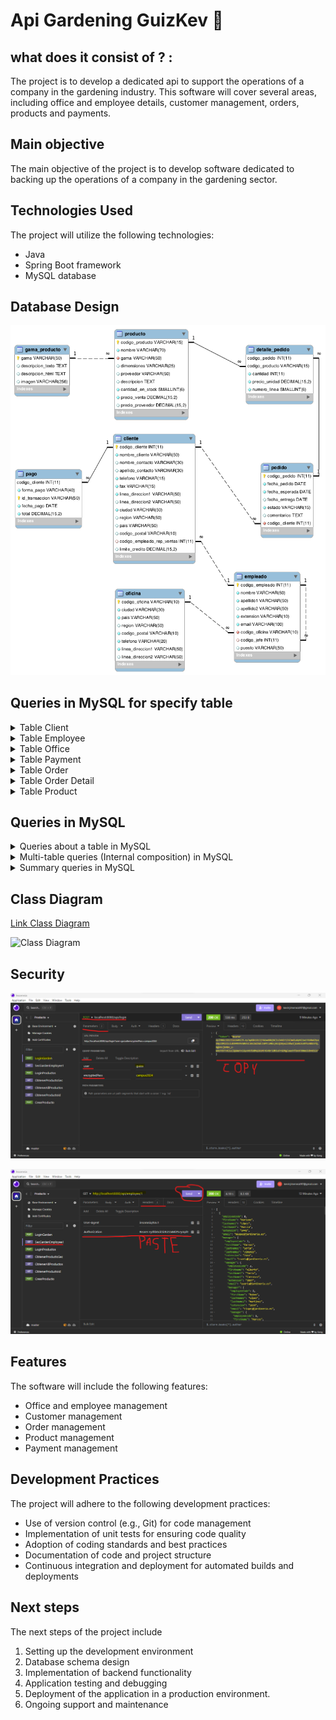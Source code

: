 # **Api Gardening GuizKev 👀**

## what does it consist of ? :
The project is to develop a dedicated api to support the operations of a company in the gardening industry. This software will cover several areas, including office and employee details, customer management, orders, products and payments.

## Main objective
The main objective of the project is to develop software dedicated to backing up the operations of a company in the gardening sector.

## Technologies Used
The project will utilize the following technologies:
- Java 
- Spring Boot framework
- MySQL  database


## Database Design
![Database Design](/imagesDocumentation/physical_database_model.png)

## Queries in MySQL for specify table

<details>
   <summary>Table Client</summary>

   1. Devuelve un listado con el nombre de los todos los clientes españoles.

   ```sql
   SELECT nombre_cliente
   FROM cliente
   WHERE pais = 'Spain';

   ```

   2. Devuelve un listado con el código de cliente de aquellos clientes que realizaron algún pago en 2008. Tenga en cuenta que deberá eliminar aquellos códigos de cliente que aparezcan repetidos. Resuelva la consulta:

   ```sql
   SELECT DISTINCT c.codigo_cliente
   FROM cliente c
   JOIN pago p ON c.codigo_cliente = p.codigo_cliente
   WHERE YEAR(p.fecha_pago) = 2008;

   ```

   3. Devuelve un listado con todos los clientes que sean de la ciudad de `Madrid` y cuyo representante de ventas tenga el código de empleado `11` o `30`.

   ```sql
   SELECT codigo_cliente, nombre_cliente, ciudad, codigo_empleado_rep_ventas
   FROM cliente
   WHERE ciudad = 'Madrid' AND codigo_empleado_rep_ventas IN (11, 30);

   ```  
   4. Obtén un listado con el nombre de cada cliente y el nombre y apellido de su representante de ventas.

   ```sql
   SELECT c.nombre_cliente AS Nombre_Cliente, CONCAT(e.nombre,' ',e.apellido1,' ',e.apellido2) AS Nombre_Representante_Ventas FROM cliente c JOIN empleado e ON c.codigo_empleado_rep_ventas = e.codigo_empleado;
   ```

   5. Muestra el nombre de los clientes que hayan realizado pagos junto con el nombre de sus representantes de ventas.

   ```sql
   SELECT c.codigo_cliente AS codigoCliente, c.nombre_cliente AS nombreCliente, e.nombre AS nombreRepresentanteVentas FROM cliente c JOIN pago p ON c.codigo_cliente = p.codigo_cliente JOIN empleado e
   ON c.codigo_empleado_rep_ventas = e.codigo_empleado;
   ```

   6. Muestra el nombre de los clientes que **no** hayan realizado pagos junto con el nombre de sus representantes de ventas.

   ```sql
   SELECT c.codigo_cliente AS codigoCliente, c.nombre_cliente AS nombreCliente, e.nombre AS nombreRepresentanteVentas FROM cliente c Left  JOIN pago p ON c.codigo_cliente = p.codigo_cliente JOIN empleado e
   ON c.codigo_empleado_rep_ventas = e.codigo_empleado;
   ```

   7. Devuelve el nombre de los clientes que han hecho pagos y el nombre de sus representantes junto con la ciudad de la oficina a la que pertenece el representante.

   ```sql
   SELECT 
   c.nombre_cliente AS NombreCliente,
   e.nombre AS NombreRepresentante,
   o.ciudad AS CiudadRepresentante
   FROM cliente AS c
   JOIN empleado AS e ON c.codigo_empleado_rep_ventas = e.codigo_empleado
   JOIN oficina AS o ON e.codigo_oficina = o.codigo_oficina
   WHERE c.codigo_cliente IN (
   SELECT DISTINCT codigo_cliente
   FROM pago
   );

   ```

   8. Devuelve el nombre de los clientes que **no** hayan hecho pagos y el nombre de sus representantes junto con la ciudad de la oficina a la que pertenece el representante.

   ```sql
   SELECT c.nombre_cliente AS NombreCliente, e.nombre AS NombreRepresentante, o.ciudad AS CiudadRepresentante
   FROM cliente AS c
   LEFT JOIN empleado AS e ON c.codigo_empleado_rep_ventas = e.codigo_empleado
   LEFT JOIN oficina AS o ON e.codigo_oficina = o.codigo_oficina
   WHERE c.codigo_cliente NOT IN (
   SELECT DISTINCT codigo_cliente
   FROM pago
   ) OR c.codigo_cliente IS NULL;
   ```

   9. Devuelve el nombre de los clientes a los que no se les ha entregado a tiempo un pedido.

   ```sql
   SELECT DISTINCT c.nombre_cliente AS NombreCliente
   FROM cliente AS c
   JOIN pedido AS p ON c.codigo_cliente = p.codigo_cliente
   WHERE p.fecha_entrega IS NULL OR p.fecha_entrega > p.fecha_esperada;

   ```

   10. Devuelve un listado de las diferentes gamas de producto que ha comprado cada cliente.

   ```sql
   SELECT c.nombre_cliente AS NombreCliente, GROUP_CONCAT(DISTINCT pr.gama ORDER BY pr.gama ASC) AS GamasCompradas
   FROM cliente AS c
   JOIN pedido AS p ON c.codigo_cliente = p.codigo_cliente
   JOIN detalle_pedido AS dp ON p.codigo_pedido = dp.codigo_pedido
   JOIN producto AS pr ON dp.codigo_producto = pr.codigo_producto
   GROUP BY c.nombre_cliente;

   ```

   11. Devuelve un listado que muestre solamente los clientes que no han realizado ningún pago.

   ```sql
   SELECT c.*
   FROM cliente c
   LEFT JOIN pago p ON c.codigo_cliente = p.codigo_cliente
   WHERE p.codigo_cliente IS NULL;

   ```

   12. Devuelve un listado que muestre solamente los clientes que no han realizado ningún pedido.

   ```sql
   SELECT c.*
   FROM cliente c
   LEFT JOIN pedido pd ON c.codigo_cliente = pd.codigo_cliente
   WHERE pd.codigo_cliente IS NULL;

   ```

   13. Devuelve un listado que muestre los clientes que no han realizado ningún pago y los que no han realizado ningún pedido.

   ```sql
   SELECT c.*
   FROM cliente c
   LEFT JOIN pago p ON c.codigo_cliente = p.codigo_cliente
   LEFT JOIN pedido pd ON c.codigo_cliente = pd.codigo_cliente
   WHERE p.codigo_cliente IS NULL AND pd.codigo_pedido IS NULL;   
   ```

   14. Devuelve un listado con los clientes que han realizado algún pedido pero no han realizado ningún pago.

   ```sql
   SELECT DISTINCT c.*
   FROM cliente c
   JOIN pedido pd ON c.codigo_cliente = pd.codigo_cliente
   LEFT JOIN pago p ON c.codigo_cliente = p.codigo_cliente
   WHERE p.codigo_cliente IS NULL;

   ```

   15. ¿Cuántos clientes tiene cada país?

   ```sql
   SELECT pais, COUNT(*) AS total_clientes
   FROM cliente
   GROUP BY pais;

   ```

   16. Calcula el número de clientes que tiene la empresa.

   ```sql
   SELECT COUNT(*) AS total_clientes
   FROM cliente;

   ```

   17. ¿Cuántos clientes existen con domicilio en la ciudad de Madrid?

   ```sql
   SELECT COUNT(*) AS total_clientes_madrid
   FROM cliente
   WHERE ciudad = 'Madrid';

   ```

   18. ¿Calcula cuántos clientes tiene cada una de las ciudades que empiezan por `M`?

   ```sql
   SELECT ciudad, COUNT(*) AS total_clientes
   FROM cliente
   WHERE ciudad LIKE 'M%'
   GROUP BY ciudad;

   ```

   19. Calcula el número de clientes que no tiene asignado representante de ventas.

   ```sql
   SELECT COUNT(*) AS clientes_sin_representante
   FROM cliente
   WHERE codigo_empleado_rep_ventas IS NULL;

   ```

   20. Calcula la fecha del primer y último pago realizado por cada uno de los clientes. El listado deberá mostrar el nombre y los apellidos de cada cliente.

   ```sql
   SELECT c.nombre_cliente, c.nombre_contacto, c.apellido_contacto,
       MIN(p.fecha_pago) AS primera_fecha_pago,
       MAX(p.fecha_pago) AS ultima_fecha_pago
   FROM cliente c
   LEFT JOIN pago p ON c.codigo_cliente = p.codigo_cliente
   GROUP BY c.codigo_cliente;

   ```

   21. Devuelve el nombre de los clientes y el nombre de sus representantes junto con la ciudad de la oficina a la que pertenece el representante.

   ```sql
   SELECT
   c.nombre_cliente AS NombreCliente,
   e.nombre AS NombreRepresentante,
   o.ciudad AS CiudadRepresentante
   FROM cliente AS c
   JOIN empleado AS e ON c.codigo_empleado_rep_ventas = e.codigo_empleado
   JOIN oficina AS o ON e.codigo_oficina = o.codigo_oficina;

   ```

</details>

<details>
   <summary>Table Employee</summary>

   1. Devuelve un listado con el nombre, apellidos y email de los empleados cuyo jefe tiene un código de jefe igual a 7.

   ```sql
   SELECT nombre, apellido1, apellido2, email
   FROM empleado
   WHERE codigo_jefe = 7;

   ```

   2. Devuelve el nombre del puesto, nombre, apellidos y email del jefe de la empresa.

   ```sql
   SELECT e.puesto AS nombre_puesto, j.nombre, j.apellido1, j.apellido2, j.email
   FROM empleado j
   JOIN empleado e ON j.codigo_empleado = e.codigo_jefe
   WHERE e.codigo_jefe IS NULL;

   ```

   3. Devuelve un listado con el nombre, apellidos y puesto de aquellos empleados que no sean representantes de ventas.

   ```sql
   SELECT nombre, apellido1, apellido2, puesto
   FROM empleado
   WHERE puesto IS NOT NULL AND puesto <> 'Representante Ventas';

   ```

   4. Devuelve un listado con el nombre de los empleados junto con el nombre de sus jefes.

   ```sql
   SELECT
   e1.nombre AS NombreEmpleado,
   e2.nombre AS NombreJefe
   FROM empleado AS e1
   LEFT JOIN empleado AS e2 ON e1.codigo_jefe = e2.codigo_empleado;

   ```

   5. Devuelve un listado que muestre el nombre de cada empleados, el nombre de su jefe y el nombre del jefe de sus jefe.

   ```sql
   SELECT
   E1.nombre AS NombreEmpleado,
   E2.nombre AS NombreJefe,
   E3.nombre AS NombreJefeDelJefe
   FROM empleado AS E1
   LEFT JOIN empleado AS E2 ON E1.codigo_jefe = E2.codigo_empleado
   LEFT JOIN empleado AS E3 ON E2.codigo_jefe = E3.codigo_empleado;

   ```

   6. Devuelve un listado que muestre solamente los empleados que no tienen una oficina asociada.

   ```sql
   SELECT e.*
   FROM empleado e
   LEFT JOIN oficina o ON e.codigo_oficina = o.codigo_oficina
   WHERE o.codigo_oficina IS NULL;

   ```

   7. Devuelve un listado que muestre solamente los empleados que no tienen un cliente asociado.

   ```sql
   SELECT e.*
   FROM empleado e
   LEFT JOIN cliente c ON e.codigo_empleado = c.codigo_empleado_rep_ventas
   WHERE c.codigo_empleado_rep_ventas IS NULL;

   ```

   8. Devuelve un listado que muestre solamente los empleados que no tienen un cliente asociado junto con los datos de la oficina donde trabajan.

   ```sql
   SELECT e.*, o.*
   FROM empleado e
   JOIN oficina o ON e.codigo_oficina = o.codigo_oficina
   LEFT JOIN cliente c ON e.codigo_empleado = c.codigo_empleado_rep_ventas
   WHERE c.codigo_empleado_rep_ventas IS NULL;

   ```

   9. Devuelve un listado que muestre los empleados que no tienen una oficina asociada y los que no tienen un cliente asociado.

   ```sql
   SELECT e.*
   FROM empleado e
   LEFT JOIN oficina o ON e.codigo_oficina = o.codigo_oficina
   LEFT JOIN cliente c ON e.codigo_empleado = c.codigo_empleado_rep_ventas
   WHERE o.codigo_oficina IS NULL AND c.codigo_empleado_rep_ventas IS NULL;

   ```

   10. Devuelve un listado con los datos de los empleados que no tienen clientes asociados y el nombre de su jefe asociado.

   ```sql
   SELECT e.*, jefe.nombre AS nombre_jefe
   FROM empleado e
   LEFT JOIN cliente c ON e.codigo_empleado = c.codigo_empleado_rep_ventas
   LEFT JOIN empleado jefe ON e.codigo_jefe = jefe.codigo_empleado
   WHERE c.codigo_empleado_rep_ventas IS NULL;

   ```

   11. ¿Cuántos empleados hay en la compañía?

   ```sql
   SELECT COUNT(*) AS total_empleados
   FROM empleado;

   ```

   12. Devuelve el nombre de los representantes de ventas y el número de clientes al que atiende cada uno.

   ```sql
   SELECT e.nombre, e.apellido1, e.apellido2, COUNT(c.codigo_cliente) AS total_clientes_atendidos
   FROM empleado e
   LEFT JOIN cliente c ON e.codigo_empleado = c.codigo_empleado_rep_ventas
   WHERE e.puesto = 'Representante de Ventas'
   GROUP BY e.codigo_empleado;

   ```

</details>

<details>
   <summary>Table Office</summary>

   1. Devuelve un listado con el código de oficina y la ciudad donde hay oficinas.

   ```sql
   SELECT codigo_oficina, ciudad
   FROM oficina;

   ```

   2. Devuelve un listado con la ciudad y el teléfono de las oficinas de España.

   ```sql
   SELECT ciudad, telefono
   FROM oficina
   WHERE pais = 'España';


   ```

   3. Lista la dirección de las oficinas que tengan clientes en `Fuenlabrada`.

   ```sql
   SELECT DISTINCT o.linea_direccion1, o.linea_direccion2, o.ciudad, o.region, o.pais, o.codigo_postal
   FROM oficina AS o
   JOIN empleado AS e ON o.codigo_oficina = e.codigo_oficina
   JOIN cliente AS c ON e.codigo_empleado = c.codigo_empleado_rep_ventas
   WHERE c.ciudad = 'Fuenlabrada';

   ```

   4. Devuelve las oficinas donde **no trabajan** ninguno de los empleados que hayan sido los representantes de ventas de algún cliente que haya realizado la compra de algún producto de la gama `Frutales`.

   ```sql
   SELECT DISTINCT o.*
   FROM oficina o
   LEFT JOIN empleado e ON o.codigo_oficina = e.codigo_oficina
   LEFT JOIN cliente c ON e.codigo_empleado = c.codigo_empleado_rep_ventas
   LEFT JOIN pedido pd ON c.codigo_cliente = pd.codigo_cliente
   LEFT JOIN detalle_pedido dp ON pd.codigo_pedido = dp.codigo_pedido
   LEFT JOIN producto p ON dp.codigo_producto = p.codigo_producto
   WHERE p.gama = 'Frutales' AND e.codigo_empleado IS NULL;
   ```

</details>

<details>
   <summary>Table Payment</summary>

   1. Devuelve un listado con todos los pagos que se realizaron en el año `2008` mediante `Paypal`. Ordene el resultado de mayor a menor.

   ```sql
   SELECT *
   FROM pago
   WHERE YEAR(fecha_pago) = 2008 AND forma_pago = 'PayPal'
   ORDER BY total DESC;

   ```

   2. Devuelve un listado con todas las formas de pago que aparecen en la tabla `pago`. Tenga en cuenta que no deben aparecer formas de pago repetidas.

   ```sql
   SELECT DISTINCT forma_pago
   FROM pago;

   ```

   3. ¿Cuál fue el pago medio en 2009?

   ```sql
   SELECT AVG(total) AS pago_promedio_2009
   FROM pago
   WHERE YEAR(fecha_pago) = 2009;

   ```

   4. Muestre la suma total de todos los pagos que se realizaron para cada uno de los años que aparecen en la tabla `pagos`.

   ```sql
   SELECT YEAR(fecha_pago) AS año, SUM(total) AS suma_total_pagos
   FROM pago
   GROUP BY YEAR(fecha_pago)
   ORDER BY YEAR(fecha_pago);

   ```

</details>

<details>
   <summary>Table Order</summary>

   1. Devuelve un listado con los distintos estados por los que puede pasar un pedido.

   ```sql
   SELECT DISTINCT estado
   FROM pedido;

   ```

   2. Devuelve un listado con el código de pedido, código de cliente, fecha esperada y fecha de entrega de los pedidos que no han sido entregados a tiempo.

   ```sql
   SELECT codigo_pedido, codigo_cliente, fecha_esperada,fecha_entrega
   FROM pedido
   WHERE fecha_entrega > fecha_esperada;

   ```

   3. Devuelve un listado con el código de pedido, código de cliente, fecha esperada y fecha de entrega de los pedidos cuya fecha de entrega ha sido al menos dos días antes de la fecha esperada.

   ```sql
   SELECT codigo_pedido, codigo_cliente, fecha_esperada, fecha_entrega
   FROM pedido
   WHERE DATEDIFF(fecha_entrega, fecha_esperada) = -2;

   ```

   4. Devuelve un listado de todos los pedidos que fueron **rechazados** en `2009`.

   ```sql
   SELECT codigo_pedido, fecha_pedido, estado, comentarios
   FROM pedido
   WHERE YEAR(fecha_pedido) = 2009 AND estado = 'Rechazado';

   ```

   5. Devuelve un listado de todos los pedidos que han sido **entregados** en el mes de enero de cualquier año.

   ```sql
   SELECT codigo_pedido, fecha_pedido, fecha_entrega, estado
   FROM pedido
   WHERE MONTH(fecha_entrega) = 1;

   ```

   6. ¿Cuántos pedidos hay en cada estado? Ordena el resultado de forma descendente por el número de pedidos.

   ```sql
   SELECT estado, COUNT(*) AS total_pedidos
   FROM pedido
   GROUP BY estado
   ORDER BY total_pedidos DESC;

   ```

</details>

<details>
   <summary>Table Order Detail</summary>

   1. Calcula el número de productos diferentes que hay en cada uno de los pedidos.

   ```sql
   SELECT codigo_pedido, COUNT(DISTINCT codigo_producto) AS num_productos_diferentes
   FROM detalle_pedido
   GROUP BY codigo_pedido;

   ```

   2. Calcula la suma de la cantidad total de todos los productos que aparecen en cada uno de los pedidos.

   ```sql
   SELECT codigo_pedido, SUM(cantidad) AS cantidad_total
   FROM detalle_pedido
   GROUP BY codigo_pedido;

   ```

   3. La facturación que ha tenido la empresa en toda la historia, indicando la base imponible, el IVA y el total facturado. La base imponible se calcula sumando el coste del producto por el número de unidades vendidas de la tabla `detalle_pedido`. El IVA es el 21 % de la base imponible, y el total la suma de los dos campos anteriores.

   ```sql
   SELECT
      SUM(dp.cantidad * p.precio_venta) AS base_imponible,
      SUM(dp.cantidad * p.precio_venta) * 0.21 AS iva,
      SUM(dp.cantidad * p.precio_venta) + (SUM(dp.cantidad * p.precio_venta) * 0.21) AS total_facturado
   FROM detalle_pedido dp
   JOIN producto p ON dp.codigo_producto = p.codigo_producto;

   ```

   4. La misma información que en la pregunta anterior, pero agrupada por código de producto.

   ```sql
   SELECT
      p.codigo_producto,
      p.nombre AS nombre_producto,
      SUM(dp.cantidad * p.precio_venta) AS base_imponible,
      SUM(dp.cantidad * p.precio_venta) * 0.21 AS iva,
      SUM(dp.cantidad * p.precio_venta) + (SUM(dp.cantidad * p.precio_venta) * 0.21) AS total_facturado
   FROM detalle_pedido dp
   JOIN producto p ON dp.codigo_producto = p.codigo_producto
   GROUP BY p.codigo_producto, p.nombre;

   ```

   5. La misma información que en la pregunta anterior, pero agrupada por código de producto filtrada por los códigos que empiecen por `OR`.

   ```sql
   SELECT
      p.codigo_producto,
      p.nombre AS nombre_producto,
      SUM(dp.cantidad * p.precio_venta) AS base_imponible,
      SUM(dp.cantidad * p.precio_venta) * 0.21 AS iva,
      SUM(dp.cantidad * p.precio_venta) + (SUM(dp.cantidad * p.precio_venta) * 0.21) AS total_facturado
   FROM detalle_pedido dp
   JOIN producto p ON dp.codigo_producto = p.codigo_producto
   WHERE p.codigo_producto LIKE 'OR%'
   GROUP BY p.codigo_producto, p.nombre;

   ```

   6. Lista las ventas totales de los productos que hayan facturado más de 3000 euros. Se mostrará el nombre, unidades vendidas, total facturado y total facturado con impuestos (21% IVA).

   ```sql
   SELECT
    p.nombre AS nombre_producto,
    SUM(dp.cantidad) AS unidades_vendidas,
    SUM(dp.cantidad * p.precio_venta) AS total_facturado,
    SUM(dp.cantidad * p.precio_venta) * 0.21 AS total_facturado_con_iva
   FROM detalle_pedido dp
   JOIN producto p ON dp.codigo_producto = p.codigo_producto
   GROUP BY p.nombre
   HAVING total_facturado > 3000;

   ```

</details>

<details>
   <summary>Table Product</summary>

   1. Devuelve un listado con todos los productos que pertenecen a la gama `Ornamentales` y que tienen más de `100` unidades en stock. El listado deberá estar ordenado por su precio de venta, mostrando en primer lugar los de mayor precio.

   ```sql
   SELECT codigo_producto, nombre, gama, cantidad_en_stock, precio_venta
   FROM producto
   WHERE gama = 'Ornamentales' AND cantidad_en_stock > 100
   ORDER BY precio_venta DESC;

   ```

   2. Devuelve un listado de los productos que nunca han aparecido en un pedido.

   ```sql
   SELECT p.*
   FROM producto p
   LEFT JOIN detalle_pedido dp ON p.codigo_producto = dp.codigo_producto
   WHERE dp.codigo_producto IS NULL;

   ```

   3. Devuelve un listado de los productos que nunca han aparecido en un pedido. El resultado debe mostrar el nombre, la descripción y la imagen del producto.

   ```sql
   SELECT p.nombre, p.descripcion, gp.imagen
   FROM producto p
   JOIN gama_producto gp ON p.gama = gp.gama
   WHERE p.codigo_producto NOT IN (SELECT DISTINCT codigo_producto FROM detalle_pedido);

   ```

   4. Calcula el precio de venta del producto más caro y más barato en una misma consulta.

   ```sql
   SELECT MAX(precio_venta) AS precio_mas_caro, MIN(precio_venta) AS precio_mas_barato
   FROM producto;

   ```

   5. Devuelve un listado de los 20 productos más vendidos y el número total de unidades que se han vendido de cada uno. El listado deberá estar ordenado por el número total de unidades vendidas.

   ```sql
   SELECT p.codigo_producto, p.nombre, SUM(dp.cantidad) AS total_unidades_vendidas
   FROM producto p
   JOIN detalle_pedido dp ON p.codigo_producto = dp.codigo_producto
   GROUP BY p.codigo_producto, p.nombre
   ORDER BY total_unidades_vendidas DESC
   LIMIT 20;

   ```

</details>

## Queries in MySQL

<details>
   <summary>Queries about a table in MySQL</summary>

   1. Devuelve un listado con el código de oficina y la ciudad donde hay oficinas.

   ```sql
   SELECT codigo_oficina, ciudad
   FROM oficina;

   ```

   2. Devuelve un listado con la ciudad y el teléfono de las oficinas de España.

   ```sql
   SELECT ciudad, telefono
   FROM oficina
   WHERE pais = 'España';


   ```
   3. Devuelve un listado con el nombre, apellidos y email de los empleados cuyo jefe tiene un código de jefe igual a 7.

   ```sql
   SELECT nombre, apellido1, apellido2, email
   FROM empleado
   WHERE codigo_jefe = 7;

   ```

   4. Devuelve el nombre del puesto, nombre, apellidos y email del jefe de la empresa.

   ```sql
   SELECT e.puesto AS nombre_puesto, j.nombre, j.apellido1, j.apellido2, j.email
   FROM empleado j
   JOIN empleado e ON j.codigo_empleado = e.codigo_jefe
   WHERE e.codigo_jefe IS NULL;

   ```

   5. Devuelve un listado con el nombre, apellidos y puesto de aquellos empleados que no sean representantes de ventas.

   ```sql
   SELECT nombre, apellido1, apellido2, puesto
   FROM empleado
   WHERE puesto IS NOT NULL AND puesto <> 'Representante Ventas';

   ```

   6. Devuelve un listado con el nombre de los todos los clientes españoles.

   ```sql
   SELECT nombre_cliente
   FROM cliente
   WHERE pais = 'Spain';

   ```

   7. Devuelve un listado con los distintos estados por los que puede pasar un pedido.

   ```sql
   SELECT DISTINCT estado
   FROM pedido;

   ```

   8. Devuelve un listado con el código de cliente de aquellos clientes que realizaron algún pago en 2008. Tenga en cuenta que deberá eliminar aquellos códigos de cliente que aparezcan repetidos. Resuelva la consulta:

   ```sql
   SELECT DISTINCT c.codigo_cliente
   FROM cliente c
   JOIN pago p ON c.codigo_cliente = p.codigo_cliente
   WHERE YEAR(p.fecha_pago) = 2008;

   ```

   9. Devuelve un listado con el código de pedido, código de cliente, fecha esperada y fecha de entrega de los pedidos que no han sido entregados a tiempo.

   ```sql
   SELECT codigo_pedido, codigo_cliente, fecha_esperada,fecha_entrega
   FROM pedido
   WHERE fecha_entrega > fecha_esperada;

   ```

   10. Devuelve un listado con el código de pedido, código de cliente, fecha esperada y fecha de entrega de los pedidos cuya fecha de entrega ha sido al menos dos días antes de la fecha esperada.

   ```sql
   SELECT codigo_pedido, codigo_cliente, fecha_esperada, fecha_entrega
   FROM pedido
   WHERE DATEDIFF(fecha_entrega, fecha_esperada) = -2;

   ```

   11. Devuelve un listado de todos los pedidos que fueron **rechazados** en `2009`.

   ```sql
   SELECT codigo_pedido, fecha_pedido, estado, comentarios
   FROM pedido
   WHERE YEAR(fecha_pedido) = 2009 AND estado = 'Rechazado';

   ```

   12. Devuelve un listado de todos los pedidos que han sido **entregados** en el mes de enero de cualquier año.

   ```sql
   SELECT codigo_pedido, fecha_pedido, fecha_entrega, estado
   FROM pedido
   WHERE MONTH(fecha_entrega) = 1;

   ```

   13. Devuelve un listado con todos los pagos que se realizaron en el año `2008` mediante `Paypal`. Ordene el resultado de mayor a menor.

   ```sql
   SELECT *
   FROM pago
   WHERE YEAR(fecha_pago) = 2008 AND forma_pago = 'PayPal'
   ORDER BY total DESC;

   ```

   14. Devuelve un listado con todas las formas de pago que aparecen en la tabla `pago`. Tenga en cuenta que no deben aparecer formas de pago repetidas.

   ```sql
   SELECT DISTINCT forma_pago
   FROM pago;

   ```

   15. Devuelve un listado con todos los productos que pertenecen a la gama `Ornamentales` y que tienen más de `100` unidades en stock. El listado deberá estar ordenado por su precio de venta, mostrando en primer lugar los de mayor precio.

   ```sql
   SELECT codigo_producto, nombre, gama, cantidad_en_stock, precio_venta
   FROM producto
   WHERE gama = 'Ornamentales' AND cantidad_en_stock > 100
   ORDER BY precio_venta DESC;

   ```

   16. Devuelve un listado con todos los clientes que sean de la ciudad de `Madrid` y cuyo representante de ventas tenga el código de empleado `11` o `30`.

   ```sql
   SELECT codigo_cliente, nombre_cliente, ciudad, codigo_empleado_rep_ventas
   FROM cliente
   WHERE ciudad = 'Madrid' AND codigo_empleado_rep_ventas IN (11, 30);

   ```

</details>


<details>
   <summary>Multi-table queries (Internal composition) in MySQL</summary>

   1. Obtén un listado con el nombre de cada cliente y el nombre y apellido de su representante de ventas.

   ```sql
   SELECT c.nombre_cliente AS Nombre_Cliente, CONCAT(e.nombre,' ',e.apellido1,' ',e.apellido2) AS Nombre_Representante_Ventas FROM cliente c JOIN empleado e ON c.codigo_empleado_rep_ventas = e.codigo_empleado;
   ```

   2. Muestra el nombre de los clientes que hayan realizado pagos junto con el nombre de sus representantes de ventas.

   ```sql
   SELECT c.codigo_cliente AS codigoCliente, c.nombre_cliente AS nombreCliente, e.nombre AS nombreRepresentanteVentas FROM cliente c JOIN pago p ON c.codigo_cliente = p.codigo_cliente JOIN empleado e
   ON c.codigo_empleado_rep_ventas = e.codigo_empleado;
   ```

   3. Muestra el nombre de los clientes que **no** hayan realizado pagos junto con el nombre de sus representantes de ventas.

   ```sql
   SELECT c.codigo_cliente AS codigoCliente, c.nombre_cliente AS nombreCliente, e.nombre AS nombreRepresentanteVentas FROM cliente c Left  JOIN pago p ON c.codigo_cliente = p.codigo_cliente JOIN empleado e
   ON c.codigo_empleado_rep_ventas = e.codigo_empleado;
   ```

   4. Devuelve el nombre de los clientes que han hecho pagos y el nombre de sus representantes junto con la ciudad de la oficina a la que pertenece el representante.

   ```sql
   SELECT 
   c.nombre_cliente AS NombreCliente,
   e.nombre AS NombreRepresentante,
   o.ciudad AS CiudadRepresentante
   FROM cliente AS c
   JOIN empleado AS e ON c.codigo_empleado_rep_ventas = e.codigo_empleado
   JOIN oficina AS o ON e.codigo_oficina = o.codigo_oficina
   WHERE c.codigo_cliente IN (
   SELECT DISTINCT codigo_cliente
   FROM pago
   );

   ```

   5. Devuelve el nombre de los clientes que **no** hayan hecho pagos y el nombre de sus representantes junto con la ciudad de la oficina a la que pertenece el representante.

   ```sql
   SELECT c.nombre_cliente AS NombreCliente, e.nombre AS NombreRepresentante, o.ciudad AS CiudadRepresentante
   FROM cliente AS c
   LEFT JOIN empleado AS e ON c.codigo_empleado_rep_ventas = e.codigo_empleado
   LEFT JOIN oficina AS o ON e.codigo_oficina = o.codigo_oficina
   WHERE c.codigo_cliente NOT IN (
   SELECT DISTINCT codigo_cliente
   FROM pago
   ) OR c.codigo_cliente IS NULL;
   ```

   6. Lista la dirección de las oficinas que tengan clientes en `Fuenlabrada`.

   ```sql
   SELECT DISTINCT o.linea_direccion1, o.linea_direccion2, o.ciudad, o.region, o.pais, o.codigo_postal
   FROM oficina AS o
   JOIN empleado AS e ON o.codigo_oficina = e.codigo_oficina
   JOIN cliente AS c ON e.codigo_empleado = c.codigo_empleado_rep_ventas
   WHERE c.ciudad = 'Fuenlabrada';

   ```

   7. Devuelve el nombre de los clientes y el nombre de sus representantes junto con la ciudad de la oficina a la que pertenece el representante.

   ```sql
   SELECT
   c.nombre_cliente AS NombreCliente,
   e.nombre AS NombreRepresentante,
   o.ciudad AS CiudadRepresentante
   FROM cliente AS c
   JOIN empleado AS e ON c.codigo_empleado_rep_ventas = e.codigo_empleado
   JOIN oficina AS o ON e.codigo_oficina = o.codigo_oficina;

   ```

   8. Devuelve un listado con el nombre de los empleados junto con el nombre de sus jefes.

   ```sql
   SELECT
   e1.nombre AS NombreEmpleado,
   e2.nombre AS NombreJefe
   FROM empleado AS e1
   LEFT JOIN empleado AS e2 ON e1.codigo_jefe = e2.codigo_empleado;

   ```

   9. Devuelve un listado que muestre el nombre de cada empleados, el nombre de su jefe y el nombre del jefe de sus jefe.

   ```sql
   SELECT
   E1.nombre AS NombreEmpleado,
   E2.nombre AS NombreJefe,
   E3.nombre AS NombreJefeDelJefe
   FROM empleado AS E1
   LEFT JOIN empleado AS E2 ON E1.codigo_jefe = E2.codigo_empleado
   LEFT JOIN empleado AS E3 ON E2.codigo_jefe = E3.codigo_empleado;

   ```

   10. Devuelve el nombre de los clientes a los que no se les ha entregado a tiempo un pedido.

   ```sql
   SELECT DISTINCT c.nombre_cliente AS NombreCliente
   FROM cliente AS c
   JOIN pedido AS p ON c.codigo_cliente = p.codigo_cliente
   WHERE p.fecha_entrega IS NULL OR p.fecha_entrega > p.fecha_esperada;

   ```

   11. Devuelve un listado de las diferentes gamas de producto que ha comprado cada cliente.

   ```sql
   SELECT c.nombre_cliente AS NombreCliente, GROUP_CONCAT(DISTINCT pr.gama ORDER BY pr.gama ASC) AS GamasCompradas
   FROM cliente AS c
   JOIN pedido AS p ON c.codigo_cliente = p.codigo_cliente
   JOIN detalle_pedido AS dp ON p.codigo_pedido = dp.codigo_pedido
   JOIN producto AS pr ON dp.codigo_producto = pr.codigo_producto
   GROUP BY c.nombre_cliente;

   ```

   12. Devuelve un listado que muestre solamente los clientes que no han realizado ningún pago.

   ```sql
   SELECT c.*
   FROM cliente c
   LEFT JOIN pago p ON c.codigo_cliente = p.codigo_cliente
   WHERE p.codigo_cliente IS NULL;

   ```

   13. Devuelve un listado que muestre solamente los clientes que no han realizado ningún pedido.

   ```sql
   SELECT c.*
   FROM cliente c
   LEFT JOIN pedido pd ON c.codigo_cliente = pd.codigo_cliente
   WHERE pd.codigo_cliente IS NULL;

   ```

   14. Devuelve un listado que muestre los clientes que no han realizado ningún pago y los que no han realizado ningún pedido.

   ```sql
   SELECT c.*
   FROM cliente c
   LEFT JOIN pago p ON c.codigo_cliente = p.codigo_cliente
   LEFT JOIN pedido pd ON c.codigo_cliente = pd.codigo_cliente
   WHERE p.codigo_cliente IS NULL AND pd.codigo_pedido IS NULL;   
   ```

   15. Devuelve un listado que muestre solamente los empleados que no tienen una oficina asociada.

   ```sql
   SELECT e.*
   FROM empleado e
   LEFT JOIN oficina o ON e.codigo_oficina = o.codigo_oficina
   WHERE o.codigo_oficina IS NULL;

   ```

   16. Devuelve un listado que muestre solamente los empleados que no tienen un cliente asociado.

   ```sql
   SELECT e.*
   FROM empleado e
   LEFT JOIN cliente c ON e.codigo_empleado = c.codigo_empleado_rep_ventas
   WHERE c.codigo_empleado_rep_ventas IS NULL;

   ```

   17. Devuelve un listado que muestre solamente los empleados que no tienen un cliente asociado junto con los datos de la oficina donde trabajan.

   ```sql
   SELECT e.*, o.*
   FROM empleado e
   JOIN oficina o ON e.codigo_oficina = o.codigo_oficina
   LEFT JOIN cliente c ON e.codigo_empleado = c.codigo_empleado_rep_ventas
   WHERE c.codigo_empleado_rep_ventas IS NULL;

   ```

   18. Devuelve un listado que muestre los empleados que no tienen una oficina asociada y los que no tienen un cliente asociado.

   ```sql
   SELECT e.*
   FROM empleado e
   LEFT JOIN oficina o ON e.codigo_oficina = o.codigo_oficina
   LEFT JOIN cliente c ON e.codigo_empleado = c.codigo_empleado_rep_ventas
   WHERE o.codigo_oficina IS NULL AND c.codigo_empleado_rep_ventas IS NULL;

   ```

   19. Devuelve un listado de los productos que nunca han aparecido en un pedido.

   ```sql
   SELECT p.*
   FROM producto p
   LEFT JOIN detalle_pedido dp ON p.codigo_producto = dp.codigo_producto
   WHERE dp.codigo_producto IS NULL;

   ```

   20. Devuelve un listado de los productos que nunca han aparecido en un pedido. El resultado debe mostrar el nombre, la descripción y la imagen del producto.

   ```sql
   SELECT p.nombre, p.descripcion, gp.imagen
   FROM producto p
   JOIN gama_producto gp ON p.gama = gp.gama
   WHERE p.codigo_producto NOT IN (SELECT DISTINCT codigo_producto FROM detalle_pedido);

   ```

   21. Devuelve las oficinas donde **no trabajan** ninguno de los empleados que hayan sido los representantes de ventas de algún cliente que haya realizado la compra de algún producto de la gama `Frutales`.

   ```sql
   SELECT DISTINCT o.*
   FROM oficina o
   LEFT JOIN empleado e ON o.codigo_oficina = e.codigo_oficina
   LEFT JOIN cliente c ON e.codigo_empleado = c.codigo_empleado_rep_ventas
   LEFT JOIN pedido pd ON c.codigo_cliente = pd.codigo_cliente
   LEFT JOIN detalle_pedido dp ON pd.codigo_pedido = dp.codigo_pedido
   LEFT JOIN producto p ON dp.codigo_producto = p.codigo_producto
   WHERE p.gama = 'Frutales' AND e.codigo_empleado IS NULL;
   ```

   22. Devuelve un listado con los clientes que han realizado algún pedido pero no han realizado ningún pago.

   ```sql
   SELECT DISTINCT c.*
   FROM cliente c
   JOIN pedido pd ON c.codigo_cliente = pd.codigo_cliente
   LEFT JOIN pago p ON c.codigo_cliente = p.codigo_cliente
   WHERE p.codigo_cliente IS NULL;

   ```

   23. Devuelve un listado con los datos de los empleados que no tienen clientes asociados y el nombre de su jefe asociado.

   ```sql
   SELECT e.*, jefe.nombre AS nombre_jefe
   FROM empleado e
   LEFT JOIN cliente c ON e.codigo_empleado = c.codigo_empleado_rep_ventas
   LEFT JOIN empleado jefe ON e.codigo_jefe = jefe.codigo_empleado
   WHERE c.codigo_empleado_rep_ventas IS NULL;

   ```

</details>

<details>
   <summary>Summary queries in MySQL</summary>

   1. ¿Cuántos empleados hay en la compañía?

   ```sql
   SELECT COUNT(*) AS total_empleados
   FROM empleado;

   ```

   2. ¿Cuántos clientes tiene cada país?

   ```sql
   SELECT pais, COUNT(*) AS total_clientes
   FROM cliente
   GROUP BY pais;

   ```

   3. ¿Cuál fue el pago medio en 2009?

   ```sql
   SELECT AVG(total) AS pago_promedio_2009
   FROM pago
   WHERE YEAR(fecha_pago) = 2009;

   ```

   4. ¿Cuántos pedidos hay en cada estado? Ordena el resultado de forma descendente por el número de pedidos.

   ```sql
   SELECT estado, COUNT(*) AS total_pedidos
   FROM pedido
   GROUP BY estado
   ORDER BY total_pedidos DESC;

   ```

   5. Calcula el precio de venta del producto más caro y más barato en una misma consulta.

   ```sql
   SELECT MAX(precio_venta) AS precio_mas_caro, MIN(precio_venta) AS precio_mas_barato
   FROM producto;

   ```

   6. Calcula el número de clientes que tiene la empresa.

   ```sql
   SELECT COUNT(*) AS total_clientes
   FROM cliente;

   ```

   7. ¿Cuántos clientes existen con domicilio en la ciudad de Madrid?

   ```sql
   SELECT COUNT(*) AS total_clientes_madrid
   FROM cliente
   WHERE ciudad = 'Madrid';

   ```

   8. ¿Calcula cuántos clientes tiene cada una de las ciudades que empiezan por `M`?

   ```sql
   SELECT ciudad, COUNT(*) AS total_clientes
   FROM cliente
   WHERE ciudad LIKE 'M%'
   GROUP BY ciudad;

   ```

   9. Devuelve el nombre de los representantes de ventas y el número de clientes al que atiende cada uno.

   ```sql
   SELECT e.nombre, e.apellido1, e.apellido2, COUNT(c.codigo_cliente) AS total_clientes_atendidos
   FROM empleado e
   LEFT JOIN cliente c ON e.codigo_empleado = c.codigo_empleado_rep_ventas
   WHERE e.puesto = 'Representante de Ventas'
   GROUP BY e.codigo_empleado;

   ```

   10. Calcula el número de clientes que no tiene asignado representante de ventas.

   ```sql
   SELECT COUNT(*) AS clientes_sin_representante
   FROM cliente
   WHERE codigo_empleado_rep_ventas IS NULL;

   ```

   11. Calcula la fecha del primer y último pago realizado por cada uno de los clientes. El listado deberá mostrar el nombre y los apellidos de cada cliente.

   ```sql
   SELECT c.nombre_cliente, c.nombre_contacto, c.apellido_contacto,
       MIN(p.fecha_pago) AS primera_fecha_pago,
       MAX(p.fecha_pago) AS ultima_fecha_pago
   FROM cliente c
   LEFT JOIN pago p ON c.codigo_cliente = p.codigo_cliente
   GROUP BY c.codigo_cliente;

   ```

   12. Calcula el número de productos diferentes que hay en cada uno de los pedidos.

   ```sql
   SELECT codigo_pedido, COUNT(DISTINCT codigo_producto) AS num_productos_diferentes
   FROM detalle_pedido
   GROUP BY codigo_pedido;

   ```

   13. Calcula la suma de la cantidad total de todos los productos que aparecen en cada uno de los pedidos.

   ```sql
   SELECT codigo_pedido, SUM(cantidad) AS cantidad_total
   FROM detalle_pedido
   GROUP BY codigo_pedido;

   ```

   14. Devuelve un listado de los 20 productos más vendidos y el número total de unidades que se han vendido de cada uno. El listado deberá estar ordenado por el número total de unidades vendidas.

   ```sql
   SELECT p.codigo_producto, p.nombre, SUM(dp.cantidad) AS total_unidades_vendidas
   FROM producto p
   JOIN detalle_pedido dp ON p.codigo_producto = dp.codigo_producto
   GROUP BY p.codigo_producto, p.nombre
   ORDER BY total_unidades_vendidas DESC
   LIMIT 20;

   ```

   15. La facturación que ha tenido la empresa en toda la historia, indicando la base imponible, el IVA y el total facturado. La base imponible se calcula sumando el coste del producto por el número de unidades vendidas de la tabla `detalle_pedido`. El IVA es el 21 % de la base imponible, y el total la suma de los dos campos anteriores.

   ```sql
   SELECT
      SUM(dp.cantidad * p.precio_venta) AS base_imponible,
      SUM(dp.cantidad * p.precio_venta) * 0.21 AS iva,
      SUM(dp.cantidad * p.precio_venta) + (SUM(dp.cantidad * p.precio_venta) * 0.21) AS total_facturado
   FROM
      detalle_pedido dp
   JOIN
      producto p ON dp.codigo_producto = p.codigo_producto;

   ```

   16. La misma información que en la pregunta anterior, pero agrupada por código de producto.

   ```sql
   SELECT
      p.codigo_producto,
      p.nombre AS nombre_producto,
      SUM(dp.cantidad * p.precio_venta) AS base_imponible,
      SUM(dp.cantidad * p.precio_venta) * 0.21 AS iva,
      SUM(dp.cantidad * p.precio_venta) + (SUM(dp.cantidad * p.precio_venta) * 0.21) AS total_facturado
   FROM
      detalle_pedido dp
   JOIN
      producto p ON dp.codigo_producto = p.codigo_producto
   GROUP BY
      p.codigo_producto, p.nombre;

   ```

   17. La misma información que en la pregunta anterior, pero agrupada por código de producto filtrada por los códigos que empiecen por `OR`.

   ```sql
   SELECT
      p.codigo_producto,
      p.nombre AS nombre_producto,
      SUM(dp.cantidad * p.precio_venta) AS base_imponible,
      SUM(dp.cantidad * p.precio_venta) * 0.21 AS iva,
      SUM(dp.cantidad * p.precio_venta) + (SUM(dp.cantidad * p.precio_venta) * 0.21) AS total_facturado
   FROM
      detalle_pedido dp
   JOIN
      producto p ON dp.codigo_producto = p.codigo_producto
   WHERE
      p.codigo_producto LIKE 'OR%'
   GROUP BY
      p.codigo_producto, p.nombre;

   ```

   18. Lista las ventas totales de los productos que hayan facturado más de 3000 euros. Se mostrará el nombre, unidades vendidas, total facturado y total facturado con impuestos (21% IVA).

   ```sql
   SELECT
    p.nombre AS nombre_producto,
    SUM(dp.cantidad) AS unidades_vendidas,
    SUM(dp.cantidad * p.precio_venta) AS total_facturado,
    SUM(dp.cantidad * p.precio_venta) * 0.21 AS total_facturado_con_iva
   FROM
      detalle_pedido dp
   JOIN
      producto p ON dp.codigo_producto = p.codigo_producto
   GROUP BY
      p.nombre
   HAVING
      total_facturado > 3000;

   ```

   19. Muestre la suma total de todos los pagos que se realizaron para cada uno de los años que aparecen en la tabla `pagos`.

   ```sql
   SELECT YEAR(fecha_pago) AS año, SUM(total) AS suma_total_pagos
   FROM pago
   GROUP BY YEAR(fecha_pago)
   ORDER BY YEAR(fecha_pago);

   ```

</details>

## Class Diagram
[Link Class Diagram](https://drive.google.com/file/d/1BhnQA5zl94FS9KlvVA2zUUOgZXkZM_Uv/view?usp=sharing)

![Class Diagram]() 

## Security
![Create the Web Token](/imagesDocumentation/PostUserPassWebToken.png)

![Get Data with Web Token](/imagesDocumentation/GetWithWebToken.png)

## Features
The software will include the following features:
- Office and employee management
- Customer management
- Order management
- Product management
- Payment management

## Development Practices
The project will adhere to the following development practices:

- Use of version control (e.g., Git) for code management
- Implementation of unit tests for ensuring code quality
- Adoption of coding standards and best practices
- Documentation of code and project structure
- Continuous integration and deployment for automated builds and deployments


## Next steps
The next steps of the project include

1. Setting up the development environment
2. Database schema design
3. Implementation of backend functionality
4. Application testing and debugging
5. Deployment of the application in a production environment.
6. Ongoing support and maintenance